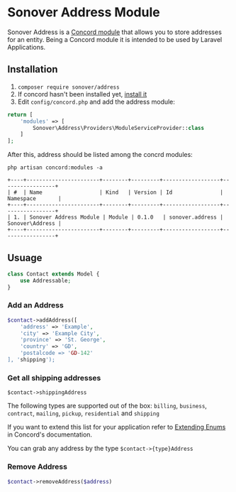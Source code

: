 # Sonover Address Module
Sonover Address is a [Concord module](https://artkonekt.github.io/concord/#/modules) that allows you to store addresses for an entity. 
Being a Concord module it is intended to be used by Laravel Applications.

## Installation
1. `composer require sonover/address`
2. If concord hasn't been installed yet, [install it](https://artkonekt.github.io/concord/#/installation)
3. Edit `config/concord.php` and add the address module:

```php
return [
    'modules' => [
        Sonover\Address\Providers\ModuleServiceProvider::class
    ]
];
```

After this, address should be listed among the concrd modules:

```
php artisan concord:modules -a

+----+-----------------------+--------+---------+------------------+-----------------+
| #  | Name                  | Kind   | Version | Id               | Namespace       |
+----+-----------------------+--------+---------+------------------+-----------------+
| 1. | Sonover Address Module | Module | 0.1.0   | sonover.address | Sonover\Address |
+----+-----------------------+--------+---------+------------------+-----------------+
```

## Usuage
```php
class Contact extends Model {
    use Addressable;
}
```

### Add an Address

```php
$contact->addAddress([
    'address' => 'Example',
    'city' => 'Example City',
    'province' => 'St. George',
    'country' => 'GD',
    'postalcode => 'GD-142'
], 'shipping');
```

### Get all shipping addresses
```
$contact->shippingAddress
```

The following types are supported out of the box: `billing`, `business`, `contract`, `mailing`, `pickup`, `residential` and `shipping`

If you want to extend this list for your application refer to [Extending Enums](https://artkonekt.github.io/concord/#/enums?id=extending-enums) in Concord's documentation.

You can grab any address by the type `$contact->{type}Address`

### Remove Address
```php
$contact->removeAddress($address)
```